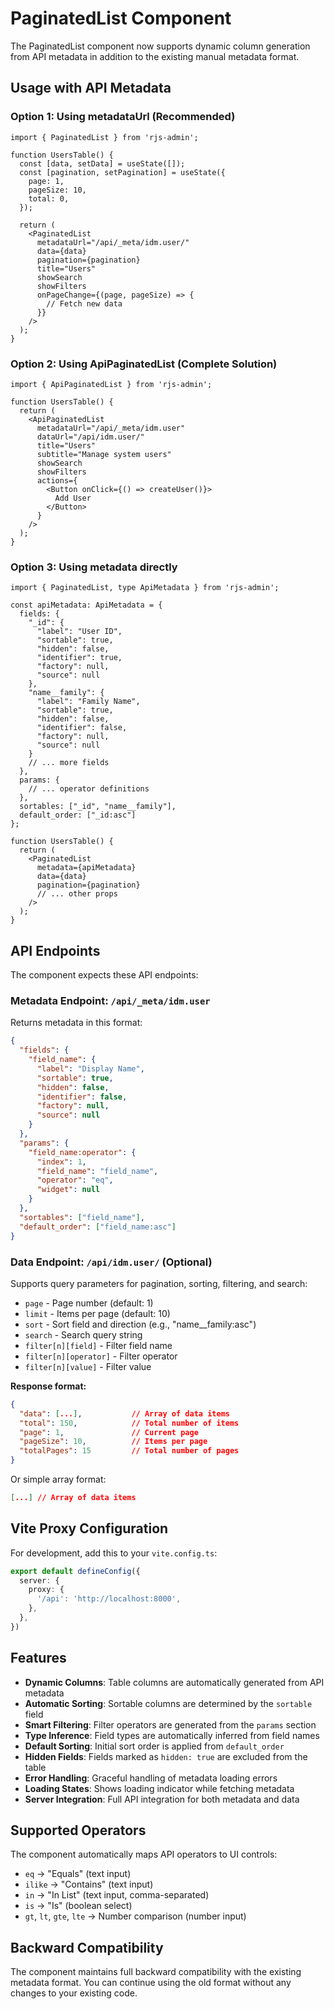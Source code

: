 # PaginatedList Component

The PaginatedList component now supports dynamic column generation from API metadata in addition to the existing manual metadata format.

## Usage with API Metadata

### Option 1: Using metadataUrl (Recommended)

```tsx
import { PaginatedList } from 'rjs-admin';

function UsersTable() {
  const [data, setData] = useState([]);
  const [pagination, setPagination] = useState({
    page: 1,
    pageSize: 10,
    total: 0,
  });

  return (
    <PaginatedList
      metadataUrl="/api/_meta/idm.user/"
      data={data}
      pagination={pagination}
      title="Users"
      showSearch
      showFilters
      onPageChange={(page, pageSize) => {
        // Fetch new data
      }}
    />
  );
}
```

### Option 2: Using ApiPaginatedList (Complete Solution)

```tsx
import { ApiPaginatedList } from 'rjs-admin';

function UsersTable() {
  return (
    <ApiPaginatedList
      metadataUrl="/api/_meta/idm.user"
      dataUrl="/api/idm.user/"
      title="Users"
      subtitle="Manage system users"
      showSearch
      showFilters
      actions={
        <Button onClick={() => createUser()}>
          Add User
        </Button>
      }
    />
  );
}
```

### Option 3: Using metadata directly

```tsx
import { PaginatedList, type ApiMetadata } from 'rjs-admin';

const apiMetadata: ApiMetadata = {
  fields: {
    "_id": {
      "label": "User ID",
      "sortable": true,
      "hidden": false,
      "identifier": true,
      "factory": null,
      "source": null
    },
    "name__family": {
      "label": "Family Name",
      "sortable": true,
      "hidden": false,
      "identifier": false,
      "factory": null,
      "source": null
    }
    // ... more fields
  },
  params: {
    // ... operator definitions
  },
  sortables: ["_id", "name__family"],
  default_order: ["_id:asc"]
};

function UsersTable() {
  return (
    <PaginatedList
      metadata={apiMetadata}
      data={data}
      pagination={pagination}
      // ... other props
    />
  );
}
```

## API Endpoints

The component expects these API endpoints:

### Metadata Endpoint: `/api/_meta/idm.user`
Returns metadata in this format:

```json
{
  "fields": {
    "field_name": {
      "label": "Display Name",
      "sortable": true,
      "hidden": false,
      "identifier": false,
      "factory": null,
      "source": null
    }
  },
  "params": {
    "field_name:operator": {
      "index": 1,
      "field_name": "field_name",
      "operator": "eq",
      "widget": null
    }
  },
  "sortables": ["field_name"],
  "default_order": ["field_name:asc"]
}
```

### Data Endpoint: `/api/idm.user/` (Optional)
Supports query parameters for pagination, sorting, filtering, and search:

- `page` - Page number (default: 1)
- `limit` - Items per page (default: 10)
- `sort` - Sort field and direction (e.g., "name__family:asc")
- `search` - Search query string
- `filter[n][field]` - Filter field name
- `filter[n][operator]` - Filter operator
- `filter[n][value]` - Filter value

**Response format:**
```json
{
  "data": [...],           // Array of data items
  "total": 150,            // Total number of items
  "page": 1,               // Current page
  "pageSize": 10,          // Items per page
  "totalPages": 15         // Total number of pages
}
```

Or simple array format:
```json
[...] // Array of data items
```

## Vite Proxy Configuration

For development, add this to your `vite.config.ts`:

```typescript
export default defineConfig({
  server: {
    proxy: {
      '/api': 'http://localhost:8000',
    },
  },
})
```

## Features

- **Dynamic Columns**: Table columns are automatically generated from API metadata
- **Automatic Sorting**: Sortable columns are determined by the `sortable` field
- **Smart Filtering**: Filter operators are generated from the `params` section
- **Type Inference**: Field types are automatically inferred from field names
- **Default Sorting**: Initial sort order is applied from `default_order`
- **Hidden Fields**: Fields marked as `hidden: true` are excluded from the table
- **Error Handling**: Graceful handling of metadata loading errors
- **Loading States**: Shows loading indicator while fetching metadata
- **Server Integration**: Full API integration for both metadata and data

## Supported Operators

The component automatically maps API operators to UI controls:

- `eq` → "Equals" (text input)
- `ilike` → "Contains" (text input)
- `in` → "In List" (text input, comma-separated)
- `is` → "Is" (boolean select)
- `gt`, `lt`, `gte`, `lte` → Number comparison (number input)

## Backward Compatibility

The component maintains full backward compatibility with the existing metadata format. You can continue using the old format without any changes to your existing code. 